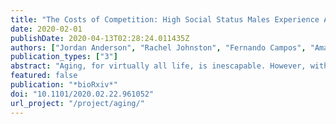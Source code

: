 ```yaml
---
title: "The Costs of Competition: High Social Status Males Experience Accelerated Epigenetic Aging in Wild Baboons"
date: 2020-02-01
publishDate: 2020-04-13T02:28:24.011435Z
authors: ["Jordan Anderson", "Rachel Johnston", "Fernando Campos", "Amanda J Lea", "Tawni N Voyles", "Mercy Y Akinyi", "Susan Alberts", "Elizabeth Archie", "Jenny Tung"]
publication_types: ["3"]
abstract: "Aging, for virtually all life, is inescapable. However, within species and populations, rates of biological aging (i.e., physical decline with age) vary across individuals. Understanding sources of variation in biological aging is therefore central to understanding the biodemography of natural populations. Here, we constructed a DNA methylation-based predictor of chronological age for a population of wild baboons in which behavioral, ecological, and life history data have been collected for almost 50 years (N = 277 blood samples from 245 individuals, including 30 who were longitudinally sampled). Consistent with findings in humans and model organisms, DNA methylation patterns exhibit a strong, clock-like association with chronological age, but individuals are often predicted to be somewhat older or younger than their known age. However, the two most robust predictors of lifespan described for this population—cumulative early adversity and social bond strength—do not explain this deviation. Instead, the single most predictive factor is male dominance rank: high-ranking males are predicted to be biologically older than their true chronological age, such that alpha males appear to be nearly a year older than their known age. Longitudinal sampling indicates that males who climb the social hierarchy subsequently look epigenetically 9older,9 likely reflecting the high energetic costs of rank attainment and maintenance in male baboons. Together, our results indicate that environmental effects on survival and epigenetic age can be disjunct, and that achieving high rank for male baboons—the best predictor of reproductive success—imposes physiological costs consistent with a 9live fast, die young9 life history strategy."
featured: false
publication: "*bioRxiv*"
doi: "10.1101/2020.02.22.961052"
url_project: "/project/aging/"
---
```


